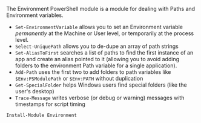 The Environment PowerShell module is a module for dealing with Paths and Environment variables.

* `Set-EnvironmentVariable` allows you to set an Environment variable _permanently_ at the Machine or User level, or temporarily at the process level.
* `Select-UniquePath` allows you to de-dupe an array of path strings
* `Set-AliasToFirst` searches a list of paths to find the first instance of an app and create an alias pointed to it (allowing you to avoid adding folders to the environment Path variable for a single application).
* `Add-Path` uses the first two to add folders to path variables like `$Env:PSModulePath` or `$Env:PATH` without duplication
* `Get-SpecialFolder` helps Windows users find special folders (like the user's desktop)
* `Trace-Message` writes verbose (or debug or warning) messages with timestamps for script timing

```posh
Install-Module Environment
```

